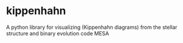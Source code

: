 # kippenhahn
A python library for visualizing (Kippenhahn diagrams) from the stellar structure and binary evolution code MESA

